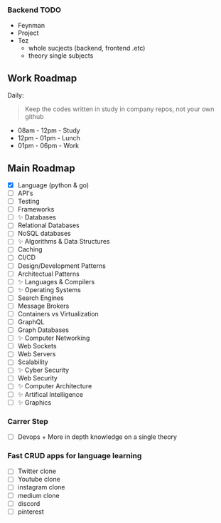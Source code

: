 ### Backend TODO

- Feynman
- Project
- Tez 
  - whole sucjects (backend, frontend .etc)
  - theory single subjects 
  
## Work Roadmap

Daily:
> Keep the codes written in study in company repos, not your own github
- 08am - 12pm - Study
- 12pm - 01pm - Lunch
- 01pm - 06pm - Work

## Main Roadmap

- [x] Language (python & go)
- [ ] API's
- [ ] Testing
- [ ] Frameworks
- [ ] ✨ Databases
- [ ] Relational Databases
- [ ] NoSQL databases
- [ ]  ✨ Algorithms & Data Structures
- [ ] Caching
- [ ] CI/CD
- [ ] Design/Development Patterns
- [ ] Architectual Patterns
- [ ] ✨ Languages & Compilers
- [ ] ✨ Operating Systems
- [ ] Search Engines
- [ ] Message Brokers
- [ ] Containers vs Virtualization
- [ ] GraphQL
- [ ] Graph Databases
- [ ] ✨ Computer Networking
- [ ] Web Sockets
- [ ] Web Servers
- [ ] Scalability
- [ ] ✨ Cyber Security
- [ ] Web Security
- [ ] ✨ Computer Architecture 
- [ ] ✨ Artifical Intelligence
- [ ] ✨ Graphics

### Carrer Step

- [ ] Devops + More in depth knowledge on a single theory

### Fast CRUD apps for language learning

- [ ]  Twitter clone
- [ ] Youtube clone
- [ ] instagram clone
- [ ] medium clone
- [ ] discord
- [ ] pinterest
